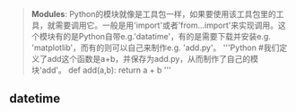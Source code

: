 >**Modules**: Python的模块就像是工具包一样，如果要使用该工具包里的工具，就需要调用它。一般是用'import'或者'from...import'来实现调用。这个模块有的是Python自带e.g.'datatime'，有的是需要下载并安装e.g. 'matplotlib'，而有的则可以自己来制作e.g. 'add.py'。
'''Python
#我们定义了add这个函数是a+b，并保存为add.py，从而制作了自己的模块'add'。
def add(a,b):
    return a + b
'''
## datetime
